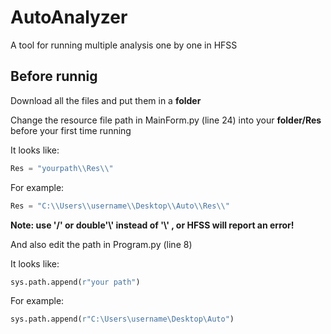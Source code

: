 # AutoAnalyzer
A tool for running multiple analysis one by one in HFSS

## Before runnig
Download all the files and put them in a **folder**

Change the resource file path in MainForm.py (line 24) into your **folder/Res** before your first time running

It looks like:

```python
Res = "yourpath\\Res\\"
```

For example:

```python
Res = "C:\\Users\\username\\Desktop\\Auto\\Res\\"
```

**Note: use '/' or double'\\' instead of  '\\' , or HFSS will report an error!**

And also edit the path in Program.py (line 8) 

It looks like:

```python
sys.path.append(r"your path")
```

For example:

```python
sys.path.append(r"C:\Users\username\Desktop\Auto")
```
